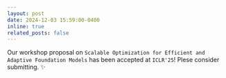 ```yaml
---
layout: post
date: 2024-12-03 15:59:00-0400
inline: true
related_posts: false
---
```

Our workshop proposal on `Scalable Optimization for Efficient and Adaptive Foundation Models` has been accepted at `ICLR'25`! Plese consider submitting. :sparkles: